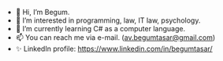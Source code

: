 - 👋 Hi, I’m Begum.
- 👀 I’m interested in programming, law, IT law, psychology.
- 🌱 I’m currently learning C# as a computer language.
- 📫 You can reach me via e-mail. (av.begumtasar@gmail.com)
- ✨ LinkedIn profile: https://www.linkedin.com/in/begumtasar/
<!---
beblgum/beblgum is a ✨ special ✨ repository because its `README.md` (this file) appears on your GitHub profile.
You can click the Preview link to take a look at your changes.
--->
